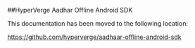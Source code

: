 ##HyperVerge Aadhar Offline Android SDK

This documentation has been moved to the following location:

https://github.com/hyperverge/aadhaar-offline-android-sdk
